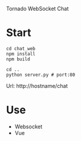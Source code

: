 Tornado WebSocket Chat

# Start
```shell
cd chat_web
npm install
npm build

cd ..
python server.py # port:80
```
Url: http://hostname/chat

# Use
- Websocket
- Vue